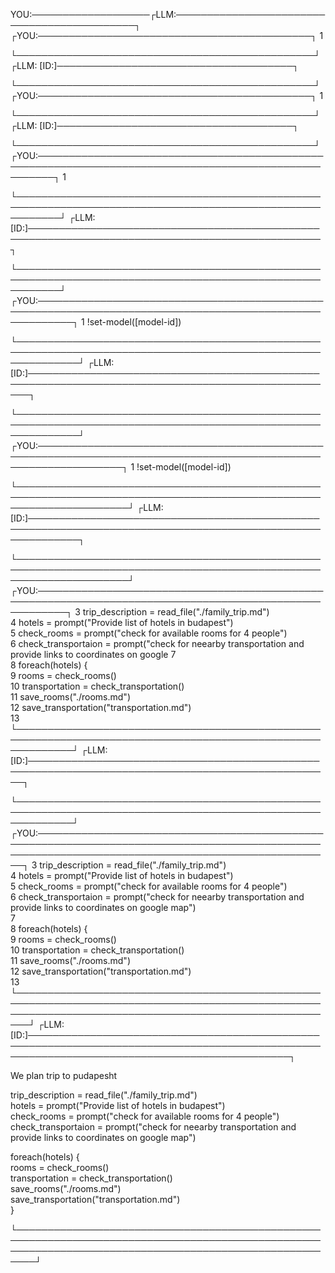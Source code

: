 YOU:───────────────────┌LLM:────────────────────────────────────────────┐
┌YOU:────────────────────────────────────────────┐
 1                                              
                                                
└────────────────────────────────────────────────┘
┌LLM: [ID:]──────────────────────────────────────┐
                                                
                                                
                                                
                                                
                                                
                                                
                                                
                                                
└────────────────────────────────────────────────┘
┌YOU:────────────────────────────────────────────┐
 1                                              
                                                
                                                
                                                
                                                
                                                
                                                
                                                
                                                
                                                
                                                
└────────────────────────────────────────────────┘
┌LLM: [ID:]──────────────────────────────────────┐
                                                
                                                
                                                
                                                
                                                
                                                
                                                
                                                
                                                
                                                
                                                
                                                
                                                
                                                
                                                
                                                
                                                
                                                
                                                
                                                
                                                
                                                
                                                
                                                
                                                
                                                
                                                
└────────────────────────────────────────────────┘
┌YOU:───────────────────────────────────────────────────────────────────────────────────────────────────────┐
 1                                                                                                         
                                                                                                           
                                                                                                           
                                                                                                           
                                                                                                           
                                                                                                           
                                                                                                           
                                                                                                           
                                                                                                           
                                                                                                           
                                                                                                           
└───────────────────────────────────────────────────────────────────────────────────────────────────────────┘
┌LLM: [ID:]─────────────────────────────────────────────────────────────────────────────────────────────────┐
                                                                                                           
                                                                                                           
                                                                                                           
                                                                                                           
                                                                                                           
                                                                                                           
                                                                                                           
                                                                                                           
                                                                                                           
                                                                                                           
                                                                                                           
                                                                                                           
                                                                                                           
                                                                                                           
                                                                                                           
                                                                                                           
                                                                                                           
                                                                                                           
                                                                                                           
                                                                                                           
                                                                                                           
                                                                                                           
                                                                                                           
                                                                                                           
                                                                                                           
                                                                                                           
                                                                                                           
└───────────────────────────────────────────────────────────────────────────────────────────────────────────┘
┌YOU:──────────────────────────────────────────────────────────────────────────────────────────────────────────┐
 1 !set-model([model-id])                                                                                     
                                                                                                              
                                                                                                              
                                                                                                              
                                                                                                              
                                                                                                              
                                                                                                              
                                                                                                              
                                                                                                              
                                                                                                              
                                                                                                              
└──────────────────────────────────────────────────────────────────────────────────────────────────────────────┘
┌LLM: [ID:]────────────────────────────────────────────────────────────────────────────────────────────────────┐
                                                                                                              
                                                                                                              
                                                                                                              
                                                                                                              
                                                                                                              
                                                                                                              
                                                                                                              
                                                                                                              
                                                                                                              
                                                                                                              
                                                                                                              
                                                                                                              
                                                                                                              
                                                                                                              
                                                                                                              
                                                                                                              
                                                                                                              
                                                                                                              
                                                                                                              
                                                                                                              
                                                                                                              
                                                                                                              
                                                                                                              
                                                                                                              
                                                                                                              
                                                                                                              
                                                                                                              
└──────────────────────────────────────────────────────────────────────────────────────────────────────────────┘
┌YOU:──────────────────────────────────────────────────────────────────────────────────────────────────────────────────┐
 1 !set-model([model-id])                                                                                             
                                                                                                                      
                                                                                                                      
                                                                                                                      
                                                                                                                      
                                                                                                                      
                                                                                                                      
                                                                                                                      
                                                                                                                      
                                                                                                                      
                                                                                                                      
└──────────────────────────────────────────────────────────────────────────────────────────────────────────────────────┘
┌LLM: [ID:]────────────────────────────────────────────────────────────────────────────────────────────────────────────┐
                                                                                                                      
                                                                                                                      
                                                                                                                      
                                                                                                                      
                                                                                                                      
                                                                                                                      
                                                                                                                      
                                                                                                                      
                                                                                                                      
                                                                                                                      
                                                                                                                      
                                                                                                                      
                                                                                                                      
                                                                                                                      
                                                                                                                      
                                                                                                                      
                                                                                                                      
                                                                                                                      
                                                                                                                      
                                                                                                                      
                                                                                                                      
                                                                                                                      
                                                                                                                      
                                                                                                                      
                                                                                                                      
                                                                                                                      
                                                                                                                      
└──────────────────────────────────────────────────────────────────────────────────────────────────────────────────────┘
┌YOU:─────────────────────────────────────────────────────────────────────────────────────────────────────────┐
  3 trip_description = read_file("./family_trip.md")                                                         
  4 hotels = prompt("Provide list of hotels in budapest")                                                    
  5 check_rooms = prompt("check for available rooms for 4 people")                                           
  6 check_transportaion = prompt("check for neearby transportation and provide links to coordinates on google
  7                                                                                                          
  8 foreach(hotels) {                                                                                        
  9     rooms = check_rooms()                                                                                
 10     transportation = check_transportation()                                                              
 11     save_rooms("./rooms.md")                                                                             
 12     save_transportation("transportation.md")                                                             
 13                                                                                                          
└─────────────────────────────────────────────────────────────────────────────────────────────────────────────┘
┌LLM: [ID:]───────────────────────────────────────────────────────────────────────────────────────────────────┐
                                                                                                             
                                                                                                             
                                                                                                             
                                                                                                             
                                                                                                             
                                                                                                             
                                                                                                             
                                                                                                             
                                                                                                             
                                                                                                             
                                                                                                             
                                                                                                             
                                                                                                             
                                                                                                             
                                                                                                             
                                                                                                             
                                                                                                             
                                                                                                             
                                                                                                             
                                                                                                             
                                                                                                             
                                                                                                             
                                                                                                             
                                                                                                             
                                                                                                             
                                                                                                             
                                                                                                             
└─────────────────────────────────────────────────────────────────────────────────────────────────────────────┘
┌YOU:────────────────────────────────────────────────────────────────────────────────────────────────────────────────────────────────────────────────────┐
  3 trip_description = read_file("./family_trip.md")                                                                                                    
  4 hotels = prompt("Provide list of hotels in budapest")                                                                                               
  5 check_rooms = prompt("check for available rooms for 4 people")                                                                                      
  6 check_transportaion = prompt("check for neearby transportation and provide links to coordinates on google map")                                     
  7                                                                                                                                                     
  8 foreach(hotels) {                                                                                                                                   
  9     rooms = check_rooms()                                                                                                                           
 10     transportation = check_transportation()                                                                                                         
 11     save_rooms("./rooms.md")                                                                                                                        
 12     save_transportation("transportation.md")                                                                                                        
 13                                                                                                                                                     
└────────────────────────────────────────────────────────────────────────────────────────────────────────────────────────────────────────────────────────┘
┌LLM: [ID:]──────────────────────────────────────────────────────────────────────────────────────────────────────────────────────────────────────────────┐
                                                                                                                                                        
                                                                                                                                                        
                                                                                                                                                        
                                                                                                                                                        
                                                                                                                                                        
                                                                                                                                                        
                                                                                                                                                        
                                                                                                                                                        
                                                                                                                                                        
                                                                                                                                                        
                                                                                                                                                        
                                                                                                                                                        
                                                                                                                                                        
                                                                                                                                                        
                                                                                                                                                        
                                                                                                                                                        
                                                                                                                                                        
                                                                                                                                                        
                                                                                                                                                        
                                                                                                                                                        
                                                                                                                                                        
                                                                                                                                                        
                                                                                                                                                        
                                                                                                                                                        
                                                                                                                                                        
                                                                                                                                                        
We plan trip to pudapesht

trip_description = read_file("./family_trip.md")                                                                                                     
hotels = prompt("Provide list of hotels in budapest")                                                                                                
check_rooms = prompt("check for available rooms for 4 people")                                                                                       
check_transportaion = prompt("check for neearby transportation and provide links to coordinates on google map")                                      

foreach(hotels) {                                                                                                                                    
     rooms = check_rooms()                                                                                                                            
     transportation = check_transportation()                                                                                                          
     save_rooms("./rooms.md")                                                                                                                         
     save_transportation("transportation.md")                                                                                                         
}                                                                                                                                                    
                                                                                                                                                   
                                                                                                                                                         
                                                                                                                                                         
                                                                                                                                                         
                                                                                                                                                         
                                                                                                                                                         
                                                                                                                                                         
                                                                                                                                                         
                                                                                                                                                         
                                                                                                                                                         
                                                                                                                                                         
                                                                                                                                                         
                                                                                                                                                         
                                                                                                                                                         
                                                                                                                                                         
                                                                                                                                                         
                                                                                                                                                         
                                                                                                                                                         
                                                                                                                                                         
                                                                                                                                                         
                                                                                                                                                         
                                                                                                                                                         
                                                                                                                                                         
                                                                                                                                                         
                                                                                                                                                         
                                                                                                                                                         
└─────────────────────────────────────────────────────────────────────────────────────────────────────────────────────────────────────────────────────────┘

